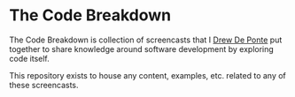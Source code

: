 # The Code Breakdown

The Code Breakdown is collection of screencasts that I [Drew De Ponte][] put
together to share knowledge around software development by exploring code
itself.

This repository exists to house any content, examples, etc. related to any of
these screencasts.

[Drew De Ponte]: https://drewdeponte.com
